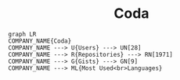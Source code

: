 <h1 align="center">Coda</h1>

```mermaid
graph LR
COMPANY_NAME{Coda}
COMPANY_NAME ---> U{Users} ---> UN[28]
COMPANY_NAME ---> R{Repositories} ---> RN[1971]
COMPANY_NAME ---> G{Gists} ---> GN[9]
COMPANY_NAME ---> ML{Most Used<br>Languages}
```
